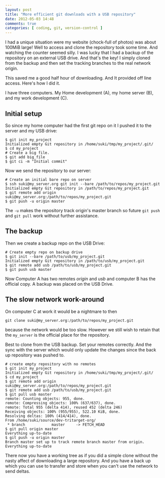```yaml
---
layout: post
title: "More efficient git downloads with a USB repository"
date: 2012-05-03 14:48
comments: true
categories: [ coding, git, version-control ]
---
```

I had a unique situation were my website (chock-full of photos) was about
100MiB large! Well to access and clone the repository took some time. And
watching the counter seemed silly. I was lucky that I had a backup of the
repository on an external USB drive. And that's the key! I simply cloned
from the backup and then set the tracking branches to the real network
origin.

This saved me a good half hour of downloading. And It provided off line
access. Here's how I did it.

<!-- more -->

I have three computers. My Home development (A), my home server (B), and my work
development (C).

## Initial setup

So since my home computer had the first git repo on it I pushed it to the
server and my USB drive:

    $ git init my_project
    Initialized empty Git repository in /home/suki/tmp/my_project/.git/
    $ cd my_project
    # Create a big file.
    $ git add big_file
    $ git ci -m "Initial commit"

Now we send the repository to our server:

    # Create an initial bare repo on server
    $ ssh suki@my_server.org git init --bare /path/to/repos/my_project.git
    Initialized empty Git repository in /path/to/repos/my_project.git
    $ git remote add origin suki@my_server.org:/path/to/repos/my_project.git
    $ git push -u origin master

The `-u` makes the repository track origin's master branch so future
`git push` and `git pull` work without further assistance.

## The backup

Then we create a backup repo on the USB Drive:

    # Create empty repo on backup drive
    $ git init --bare /path/to/usb/my_project.git
    Initialized empty Git repository in /path/to/usb/my_project.git
    $ git remote add usb /path/to/usb/my_project.git
    $ git push usb master

Now Computer A has two remotes _origin_ and _usb_ and computer B has the
official copy. A backup was placed on the USB Drive.

## The slow network work-around

On computer C at work it would be a nightmare to then

    git clone suki@my_server.org:/path/to/repos/my_project.git

because the network would be too slow. However we still wish to retain that
the `my_server` is the official place for the repository.

Best to clone from the USB backup. Set your remotes correctly. And the sync
with the server which would only update the changes since the back up
repository was pushed to.

    # create empty repository with no remotes
    $ git init my_project
    Initialized empty Git repository in /home/suki/tmp/my_project/.git/
    $ cd my_project
    $ git remote add origin suki@my_server.org:/path/to/repos/my_project.git
    $ git remote add usb /path/to/usb/my_project.git
    $ git pull usb master
    remote: Counting objects: 955, done.
    remote: Compressing objects: 100% (637/637), done.
    remote: Total 955 (delta 414), reused 452 (delta 246)
    Receiving objects: 100% (955/955), 522.10 KiB, done.
    Resolving deltas: 100% (414/414), done.
    From /home/suki/source/dev-tritarget-org/
     * branch            master     -> FETCH_HEAD
    $ git pull origin master
    Everything up-to-date
    $ git push -u origin master
    Branch master set up to track remote branch master from origin.
    Everything up-to-date

There now you have a working tree as if you did a simple clone without the
nasty affect of downloading a large repository. And you have a back up which
you can use to transfer and store when you can't use the network to send
deltas.
